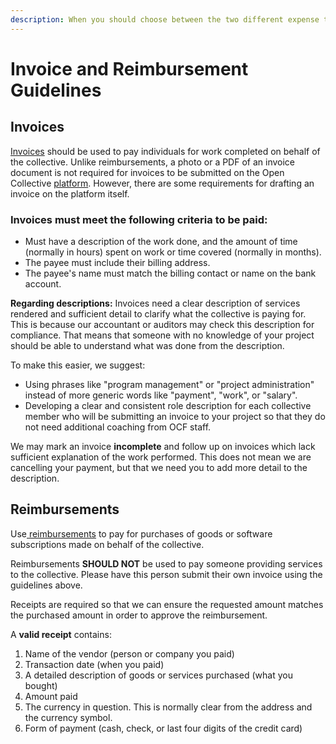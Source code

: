 ```yaml
---
description: When you should choose between the two different expense types.
---
```


# Invoice and Reimbursement Guidelines

## Invoices  <a href="#invoices" id="invoices"></a>

​[Invoices](https://docs.opencollective.com/help/expenses-and-getting-paid/submitting-expenses#invoices) should be used to pay individuals for work completed on behalf of the collective. Unlike reimbursements, a photo or a PDF of an invoice document is not required for invoices to be submitted on the Open Collective [platform](../../what-we-offer/online-platform.md). However, there are some requirements for drafting an invoice on the platform itself.

### Invoices must meet the following criteria to be paid: <a href="#invoices-must-meet-the-following-criteria-to-be-paid" id="invoices-must-meet-the-following-criteria-to-be-paid"></a>

* Must have a description of the work done, and the amount of time (normally in hours) spent on work or time covered (normally in months).
* The payee must include their billing address.
* The payee's name must match the billing contact or name on the bank account.

**Regarding descriptions:** Invoices need a clear description of services rendered and sufficient detail to clarify what the collective is paying for. This is because our accountant or auditors may check this description for compliance. That means that someone with no knowledge of your project should be able to understand what was done from the description. &#x20;

To make this easier, we suggest:

* Using phrases like "program management" or "project administration" instead of more generic words like "payment", "work", or "salary".
* Developing a clear and consistent role description for each collective member who will be submitting an invoice to your project so that they do not need additional coaching from OCF staff.

We may mark an invoice **incomplete** and follow up on invoices which lack sufficient explanation of the work performed. This does not mean we are cancelling your payment, but that we need you to add more detail to the description.

## Reimbursements <a href="#reimbursements" id="reimbursements"></a>

Use[ reimbursements](https://docs.opencollective.com/help/expenses-and-getting-paid/submitting-expenses#reimbursements) to pay for purchases of goods or software subscriptions made on behalf of the collective.

Reimbursements **SHOULD NOT** be used to pay someone providing services to the collective. Please have this person submit their own invoice using the guidelines above.

Receipts are required so that we can ensure the requested amount matches the purchased amount in order to approve the reimbursement.

A **valid receipt** contains:

1. Name of the vendor (person or company you paid)
2. Transaction date (when you paid)
3. A detailed description of goods or services purchased (what you bought)
4. Amount paid
5. The currency in question. This is normally clear from the address and the currency symbol.
6. Form of payment (cash, check, or last four digits of the credit card)
